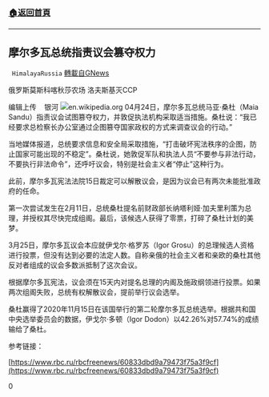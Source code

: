 ###  [:house:返回首頁](https://github.com/ourhimalayas/txt)
---

## 摩尔多瓦总统指责议会篡夺权力
` HimalayaRussia` [轉載自GNews](https://gnews.org/zh-hans/1134977/)

俄罗斯莫斯科喀秋莎农场 洛夫斯基灭CCP

编辑上传    银河
![]()![](https://gnews.org/wp-content/uploads/2021/04/Snipaste_2021-04-24_21-43-15.jpg)en.wikipedia.org
04月24日，摩尔多瓦总统马亚·桑杜（Maia Sandu）指责议会试图篡夺权力，并敦促执法机构采取适当措施。桑杜说：“我已经要求总检察长办公室通过企图篡夺国家政权的方式来调查议会的行动。”

当地媒体报道，总统要求信息和安全局采取措施，“打击破坏宪法秩序的企图，防止国家可能出现的不稳定”。桑杜说，她敦促军队和执法人员“不要参与非法行动，不要执行非法命令”，还呼吁议会，特别是社会主义者“停止”这种行为。

此前，摩尔多瓦宪法法院15日裁定可以解散议会，是因为议会已有两次未能批准政府的任命。

第一次尝试发生在2月11日，总统桑杜提名前财政部长纳塔利娅·加夫里利策为总理，并授权其尽快完成组阁。最后，该候选人获得了零票，打碎了桑杜计划的美梦。

3月25日，摩尔多瓦议会本应就伊戈尔·格罗苏（Igor Grosu）的总理候选人资格进行投票，但没有达到必要的法定人数。自称亲俄的社会主义者和亲欧的桑杜其他反对者组成的议会多数派抵制了这次会议。

根据摩尔多瓦宪法，议会须在15天内对提名总理的内阁及施政纲领进行投票。如果两次组阁失败，总统有权解散议会，提前举行议会选举。

桑杜赢得了2020年11月15日在该国举行的第二轮摩尔多瓦总统选举。根据共和国中央选举委员会的数据，伊戈尔·多顿（Igor Dodon）以42.26%对57.74%的成绩输给了桑杜。

参考链接：

[https://www.rbc.ru/rbcfreenews/60833dbd9a79473f75a3f9cf](https://www.rbc.ru/rbcfreenews/60833dbd9a79473f75a3f9cf)

0
